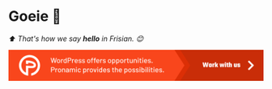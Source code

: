 # Goeie 👋

_⬆️ That's how we say **hello** in Frisian. 😊_

[![Pronamic - Work with us](https://github.com/pronamic/brand-resources/blob/main/banners/pronamic-work-with-us-leaderboard-728x90%404x.png)](https://www.pronamic.eu/contact/)
